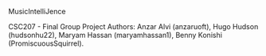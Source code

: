 MusicIntelliJence 

CSC207 - Final Group Project
Authors: Anzar Alvi (anzaruoft), Hugo Hudson (hudsonhu22), Maryam Hassan (maryamhassan1), Benny Konishi (PromiscuousSquirrel).
